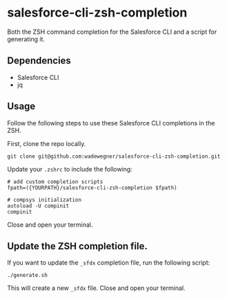 # salesforce-cli-zsh-completion

Both the ZSH command completion for the Salesforce CLI and a script for generating it.

## Dependencies

- Salesforce CLI
- jq

## Usage

Follow the following steps to use these Salesforce CLI completions in the ZSH.

First, clone the repo locally.

```
git clone git@github.com:wadewegner/salesforce-cli-zsh-completion.git
```

Update your `.zshrc` to include the following:

```
# add custom completion scripts
fpath=({YOURPATH}/salesforce-cli-zsh-completion $fpath)

# compsys initialization
autoload -U compinit
compinit
```

Close and open your terminal.

## Update the ZSH completion file.

If you want to update the `_sfdx` completion file, run the following script:

```
./generate.sh
```

This will create a new `_sfdx` file. Close and open your terminal.